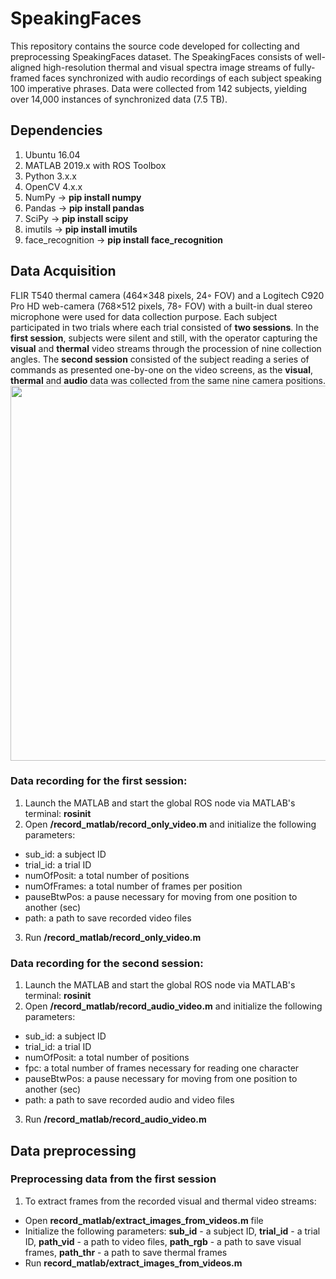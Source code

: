 # SpeakingFaces
This repository contains the source code developed for collecting and preprocessing SpeakingFaces dataset. The SpeakingFaces consists of well-aligned high-resolution thermal and visual spectra image streams of fully-framed faces synchronized with audio recordings of each subject speaking 100 imperative phrases. Data were collected from 142 subjects, yielding over 14,000 instances of synchronized data (7.5 TB).

## Dependencies
1. Ubuntu 16.04
2. MATLAB 2019.x with ROS Toolbox
3. Python 3.x.x
4. OpenCV 4.x.x
5. NumPy -> **pip install numpy**
6. Pandas -> **pip install pandas**
7. SciPy -> **pip install scipy**
8. imutils -> **pip install imutils** 
9. face_recognition -> **pip install face_recognition**

## Data Acquisition
FLIR T540 thermal camera (464×348 pixels, 24◦ FOV) and a Logitech C920 Pro HD web-camera (768×512 pixels, 78◦ FOV) with a built-in dual stereo microphone were used for data collection purpose. Each subject participated in two trials where each trial consisted of **two sessions**. In the **first session**, subjects were silent and still, with the operator capturing the **visual** and **thermal** video streams through the procession of nine collection angles. The **second session** consisted of the subject reading a series of commands as presented one-by-one on the video screens, as the **visual**, **thermal** and **audio** data was collected from the same nine camera positions.
<img src="https://raw.githubusercontent.com/IS2AI/SpeakingFaces/master/figures/nine_positions_v5.png" width="600">
### Data recording for the first session:
1. Launch the MATLAB and start the global ROS node via MATLAB's terminal: **rosinit**
2. Open **/record_matlab/record_only_video.m** and initialize the following parameters:
- sub_id: a subject ID
- trial_id: a trial ID
- numOfPosit: a total number of positions
- numOfFrames: a total number of frames per position 
- pauseBtwPos: a pause necessary for moving from one position to another (sec)
- path: a path to save recorded video files
3. Run **/record_matlab/record_only_video.m**
### Data recording for the second session:
1. Launch the MATLAB and start the global ROS node via MATLAB's terminal: **rosinit**
2. Open **/record_matlab/record_audio_video.m** and initialize the following parameters:
- sub_id: a subject ID
- trial_id: a trial ID
- numOfPosit: a total number of positions
- fpc: a total number of frames necessary for reading one character 
- pauseBtwPos: a pause necessary for moving from one position to another (sec)
- path: a path to save recorded audio and video files
3. Run **/record_matlab/record_audio_video.m**

## Data preprocessing
### Preprocessing data from the first session 
1. To extract frames from the recorded visual and thermal video streams:
- Open **record_matlab/extract_images_from_videos.m** file 
- Initialize the following parameters: **sub_id** - a subject ID, **trial_id** - a trial ID, **path_vid** - a path to video files, **path_rgb** - a path to save visual frames, **path_thr** - a path to save thermal frames
- Run **record_matlab/extract_images_from_videos.m**



